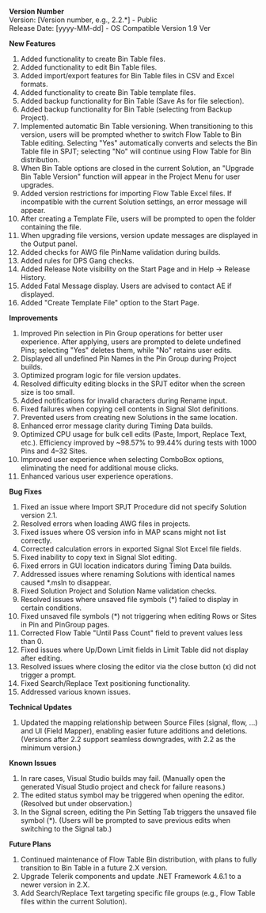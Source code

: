 **Version Number**  
Version: [Version number, e.g., 2.2.*] - Public  
Release Date: [yyyy-MM-dd] - OS Compatible Version 1.9 Ver  

**New Features**  
1. Added functionality to create Bin Table files.  
2. Added functionality to edit Bin Table files.  
3. Added import/export features for Bin Table files in CSV and Excel formats.  
4. Added functionality to create Bin Table template files.  
5. Added backup functionality for Bin Table (Save As for file selection).  
6. Added backup functionality for Bin Table (selecting from Backup Project).  
7. Implemented automatic Bin Table versioning. When transitioning to this version, users will be prompted whether to switch Flow Table to Bin Table editing. Selecting "Yes" automatically converts and selects the Bin Table file in SPJT; selecting "No" will continue using Flow Table for Bin distribution.  
8. When Bin Table options are closed in the current Solution, an "Upgrade Bin Table Version" function will appear in the Project Menu for user upgrades.  
9. Added version restrictions for importing Flow Table Excel files. If incompatible with the current Solution settings, an error message will appear.  
10. After creating a Template File, users will be prompted to open the folder containing the file.  
11. When upgrading file versions, version update messages are displayed in the Output panel.  
12. Added checks for AWG file PinName validation during builds.  
13. Added rules for DPS Gang checks.  
14. Added Release Note visibility on the Start Page and in Help -> Release History.  
15. Added Fatal Message display. Users are advised to contact AE if displayed.  
16. Added "Create Template File" option to the Start Page.  

**Improvements**  
1. Improved Pin selection in Pin Group operations for better user experience. After applying, users are prompted to delete undefined Pins; selecting "Yes" deletes them, while "No" retains user edits.  
2. Displayed all undefined Pin Names in the Pin Group during Project builds.  
3. Optimized program logic for file version updates.  
4. Resolved difficulty editing blocks in the SPJT editor when the screen size is too small.  
5. Added notifications for invalid characters during Rename input.  
6. Fixed failures when copying cell contents in Signal Slot definitions.  
7. Prevented users from creating new Solutions in the same location.  
8. Enhanced error message clarity during Timing Data builds.  
9. Optimized CPU usage for bulk cell edits (Paste, Import, Replace Text, etc.). Efficiency improved by ~98.57% to 99.44% during tests with 1000 Pins and 4–32 Sites.  
10. Improved user experience when selecting ComboBox options, eliminating the need for additional mouse clicks.  
11. Enhanced various user experience operations.  

**Bug Fixes**  
1. Fixed an issue where Import SPJT Procedure did not specify Solution version 2.1.  
2. Resolved errors when loading AWG files in projects.  
3. Fixed issues where OS version info in MAP scans might not list correctly.  
4. Corrected calculation errors in exported Signal Slot Excel file fields.  
5. Fixed inability to copy text in Signal Slot editing.  
6. Fixed errors in GUI location indicators during Timing Data builds.  
7. Addressed issues where renaming Solutions with identical names caused *.msln to disappear.  
8. Fixed Solution Project and Solution Name validation checks.  
9. Resolved issues where unsaved file symbols (*) failed to display in certain conditions.  
10. Fixed unsaved file symbols (*) not triggering when editing Rows or Sites in Pin and PinGroup pages.  
11. Corrected Flow Table "Until Pass Count" field to prevent values less than 0.  
12. Fixed issues where Up/Down Limit fields in Limit Table did not display after editing.  
13. Resolved issues where closing the editor via the close button (x) did not trigger a prompt.  
14. Fixed Search/Replace Text positioning functionality.  
15. Addressed various known issues.  

**Technical Updates**  
1. Updated the mapping relationship between Source Files (signal, flow, ...) and UI (Field Mapper), enabling easier future additions and deletions. (Versions after 2.2 support seamless downgrades, with 2.2 as the minimum version.)  

**Known Issues**  
1. In rare cases, Visual Studio builds may fail. (Manually open the generated Visual Studio project and check for failure reasons.)  
2. The edited status symbol may be triggered when opening the editor. (Resolved but under observation.)  
3. In the Signal screen, editing the Pin Setting Tab triggers the unsaved file symbol (*). (Users will be prompted to save previous edits when switching to the Signal tab.)  

**Future Plans**  
1. Continued maintenance of Flow Table Bin distribution, with plans to fully transition to Bin Table in a future 2.X version.  
2. Upgrade Telerik components and update .NET Framework 4.6.1 to a newer version in 2.X.  
3. Add Search/Replace Text targeting specific file groups (e.g., Flow Table files within the current Solution).  
